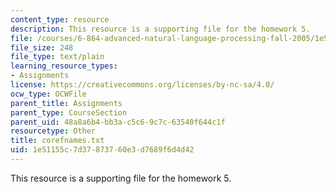 ```yaml
---
content_type: resource
description: This resource is a supporting file for the homework 5.
file: /courses/6-864-advanced-natural-language-processing-fall-2005/1e51155c7d37873760e3d7689f6d4d42_corefnames.txt
file_size: 248
file_type: text/plain
learning_resource_types:
- Assignments
license: https://creativecommons.org/licenses/by-nc-sa/4.0/
ocw_type: OCWFile
parent_title: Assignments
parent_type: CourseSection
parent_uid: 48a8a6b4-bb3a-c5c6-9c7c-63540f644c1f
resourcetype: Other
title: corefnames.txt
uid: 1e51155c-7d37-8737-60e3-d7689f6d4d42
---
```

This resource is a supporting file for the homework 5.